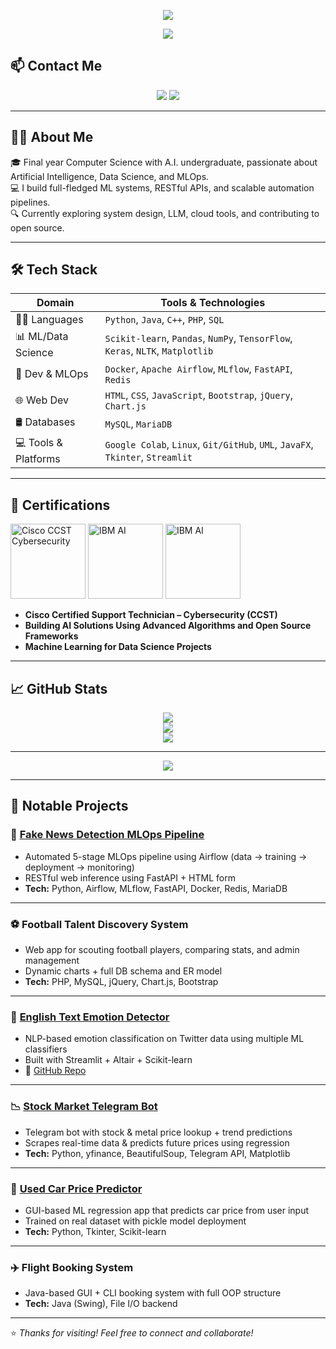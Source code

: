 <!-- Header with Waving Banner -->
<p align="center">
  <img src="https://capsule-render.vercel.app/api?type=waving&color=gradient&height=130&section=header&text=Hi%20there!%20I'm%20Vedant%20Varma%20👋&fontSize=35&fontAlign=50&fontColor=ffffff" />
</p>
<!-- Typing Bio -->
<p align="center">
  <img src="https://readme-typing-svg.demolab.com?font=Fira+Code&duration=3000&pause=1000&center=true&vCenter=true&width=600&height=50&lines=Final+Year+CS+Student+Specializing+in+AI;AI+%26+ML+Engineer+%7C+MLOps+%7C+Data+Science;Software+Developer+%7C+Cloud+%7C+Docker+%7C+DevOps" />
</p>
<!-- <p align="center">
  <img src="https://komarev.com/ghpvc/?username=ved85&label=Profile%20views&color=0e75b6&style=flat" alt="profile views"/>
</p> -->

## 📫 Contact Me

<p align="center">
  <a href="mailto:var.vedant@gamil.com"><img src="https://img.shields.io/badge/Gmail-D14836?style=for-the-badge&logo=gmail&logoColor=white" /></a>
  <a href="https://www.linkedin.com/in/vedant-varma-v8585/"><img src="https://img.shields.io/badge/LinkedIn-blue?style=for-the-badge&logo=linkedin" /></a>
</p>

---

## 🙋‍♂️ About Me

🎓 Final year Computer Science with A.I. undergraduate, passionate about Artificial Intelligence, Data Science, and MLOps.  
💻 I build full-fledged ML systems, RESTful APIs, and scalable automation pipelines.  
🔍 Currently exploring system design, LLM, cloud tools, and contributing to open source.

---

## 🛠 Tech Stack

| Domain               | Tools & Technologies                                                                 |
|----------------------|----------------------------------------------------------------------------------------|
| 👨‍💻 Languages         | `Python`, `Java`, `C++`, `PHP`, `SQL`                                                  |
| 📊 ML/Data Science    | `Scikit-learn`, `Pandas`, `NumPy`, `TensorFlow`, `Keras`, `NLTK`, `Matplotlib`         |
| 🚀 Dev & MLOps        | `Docker`, `Apache Airflow`, `MLflow`, `FastAPI`, `Redis`                               |
| 🌐 Web Dev            | `HTML`, `CSS`, `JavaScript`, `Bootstrap`, `jQuery`, `Chart.js`                         |
| 🛢️ Databases          | `MySQL`, `MariaDB`                                                                     |
| 💻 Tools & Platforms  | `Google Colab`, `Linux`, `Git/GitHub`, `UML`, `JavaFX`, `Tkinter`, `Streamlit`         |

---

## 📜 Certifications

<p align="left">
  <img src="https://images.credly.com/size/680x680/images/daf36702-99d0-4ebb-9788-ba7ac797cc8e/image.png" width="120" title="Cisco CCST Cybersecurity" />
  <img src="https://images.credly.com/size/680x680/images/6079f8a6-0f3b-4fe5-b1db-57460d1c9282/image.png" width="120" title="IBM AI" />
  <img src="https://images.credly.com/size/680x680/images/b4ba52cd-6e75-4362-89f0-5c3fb5eb6821/image.png" width="120" title="IBM AI" />
</p>

- **Cisco Certified Support Technician – Cybersecurity (CCST)**
- **Building AI Solutions Using Advanced Algorithms and Open Source Frameworks**
- **Machine Learning for Data Science Projects**
---
## 📈 GitHub Stats

<p align="center">
  <img src="https://github-readme-stats.vercel.app/api?username=ved85&show_icons=true&theme=tokyonight" />
  <br>
  <img src="https://github-readme-streak-stats.herokuapp.com?user=ved85&theme=tokyonight" />
  <br>
  <img src="https://github-readme-stats.vercel.app/api/top-langs/?username=ved85&layout=compact&theme=tokyonight" />
</p>

---

<p align="center">
  <img src="https://github-profile-trophy.vercel.app/?username=ved85&theme=dracula&row=1&column=7" />
</p>

---

## 🚀 Notable Projects

### 📰 [Fake News Detection MLOps Pipeline](https://v-news-classifier.onrender.com/)
- Automated 5-stage MLOps pipeline using Airflow (data → training → deployment → monitoring)
- RESTful web inference using FastAPI + HTML form
- **Tech:** Python, Airflow, MLflow, FastAPI, Docker, Redis, MariaDB

---

### ⚽ Football Talent Discovery System
- Web app for scouting football players, comparing stats, and admin management
- Dynamic charts + full DB schema and ER model
- **Tech:** PHP, MySQL, jQuery, Chart.js, Bootstrap

---

### 💬 [English Text Emotion Detector](https://v-text-emotion-detector.onrender.com/)
- NLP-based emotion classification on Twitter data using multiple ML classifiers
- Built with Streamlit + Altair + Scikit-learn
- 🔗 [GitHub Repo](https://github.com/ved85)

---

### 📉 [Stock Market Telegram Bot](https://t.me/VTbot0_bot)
- Telegram bot with stock & metal price lookup + trend predictions
- Scrapes real-time data & predicts future prices using regression
- **Tech:** Python, yfinance, BeautifulSoup, Telegram API, Matplotlib

---

### 🚗 [Used Car Price Predictor](https://github.com/ved85/Used-Car-Price-Predictor)
- GUI-based ML regression app that predicts car price from user input
- Trained on real dataset with pickle model deployment
- **Tech:** Python, Tkinter, Scikit-learn

---

### ✈️ Flight Booking System
- Java-based GUI + CLI booking system with full OOP structure
- **Tech:** Java (Swing), File I/O backend

---

⭐ *Thanks for visiting! Feel free to connect and collaborate!*
